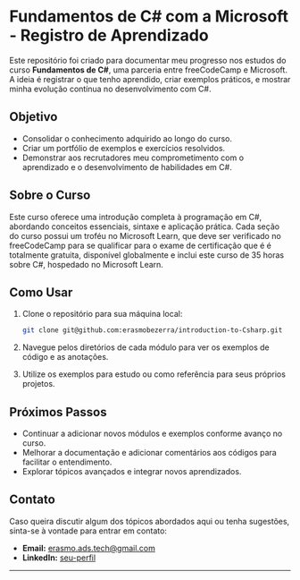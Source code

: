 # Fundamentos de C# com a Microsoft - Registro de Aprendizado

Este repositório foi criado para documentar meu progresso nos estudos do curso **Fundamentos de C#**, uma parceria entre freeCodeCamp e Microsoft. 
A ideia é registrar o que tenho aprendido, criar exemplos práticos, e mostrar minha evolução contínua no desenvolvimento com C#.

## Objetivo

- Consolidar o conhecimento adquirido ao longo do curso.
- Criar um portfólio de exemplos e exercícios resolvidos.
- Demonstrar aos recrutadores meu comprometimento com o aprendizado e o desenvolvimento de habilidades em C#.


## Sobre o Curso

Este curso oferece uma introdução completa à programação em C#, abordando conceitos essenciais, sintaxe e aplicação prática. 
Cada seção do curso possui um troféu no Microsoft Learn, que deve ser verificado no freeCodeCamp para se qualificar para o exame de certificação
que é é totalmente gratuita, disponível globalmente e inclui este curso de 35 horas sobre C#, hospedado no Microsoft Learn.


## Como Usar

1. Clone o repositório para sua máquina local:
    ```bash
    git clone git@github.com:erasmobezerra/introduction-to-Csharp.git
    ```

2. Navegue pelos diretórios de cada módulo para ver os exemplos de código e as anotações.

3. Utilize os exemplos para estudo ou como referência para seus próprios projetos.


## Próximos Passos

- Continuar a adicionar novos módulos e exemplos conforme avanço no curso.
- Melhorar a documentação e adicionar comentários aos códigos para facilitar o entendimento.
- Explorar tópicos avançados e integrar novos aprendizados.


## Contato

Caso queira discutir algum dos tópicos abordados aqui ou tenha sugestões, sinta-se à vontade para entrar em contato:

- **Email:** erasmo.ads.tech@gmail.com
- **LinkedIn:** [seu-perfil](https://www.linkedin.com/in/erasmobezerra/)

---